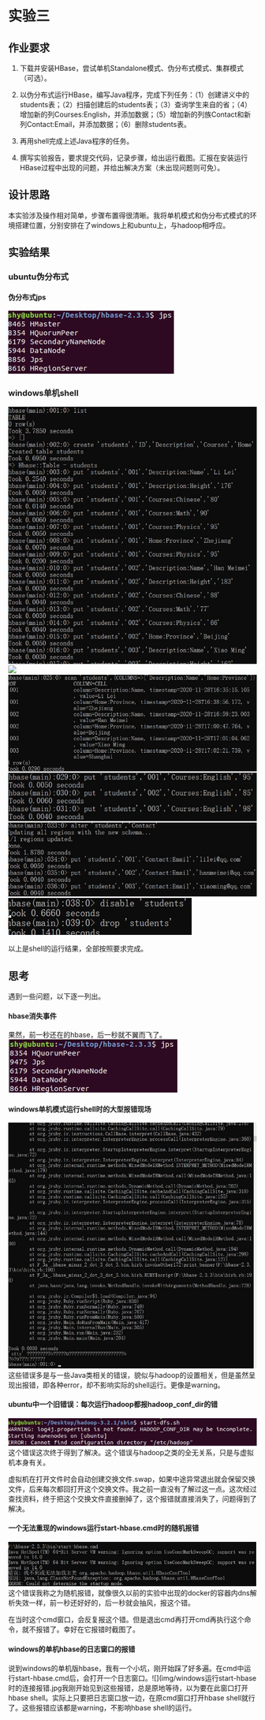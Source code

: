 # 实验三

## 作业要求

1. 下载并安装HBase，尝试单机Standalone模式、伪分布式模式、集群模式（可选）。

2. 以伪分布式运行HBase，编写Java程序，完成下列任务：（1）创建讲义中的students表；（2）扫描创建后的students表；（3）查询学生来自的省；（4）增加新的列Courses:English，并添加数据；（5）增加新的列族Contact和新列Contact:Email，并添加数据；（6）删除students表。

3. 再用shell完成上述Java程序的任务。

4. 撰写实验报告，要求提交代码，记录步骤，给出运行截图。汇报在安装运行HBase过程中出现的问题，并给出解决方案（未出现问题则可免）。

## 设计思路

本实验涉及操作相对简单，步骤布置得很清晰。我将单机模式和伪分布式模式的环境搭建位置，分别安排在了windows上和ubuntu上，与hadoop相呼应。

## 实验结果

### ubuntu伪分布式

#### 伪分布式jps

![](img/伪分布式jps.jpg)

### windows单机shell

![](img/shell-创建表.jpg)
![](img/shell-scan表.jpg)
![](img/shell-查询姓名和省份.jpg)
![](img/shell-增加新列并添加数据.jpg)
![](img/shell-增加列族并增加新列.jpg)
![](img/shell-删除表.jpg)

以上是shell的运行结果，全部按照要求完成。

## 思考

遇到一些问题，以下逐一列出。

#### hbase消失事件

果然，前一秒还在的hbase，后一秒就不翼而飞了。![](img/hmaster消失事件.jpg)

#### windows单机模式运行shell时的大型报错现场

![](img/windows运行单机hbase_shell时的大型报错现场.jpg)这些错误多是与一些Java类相关的错误，貌似与hadoop的设置相关，但是虽然呈现出报错，即各种error，却不影响实际的shell运行。更像是warning。

#### ubuntu中一个旧错误：每次运行hadoop都报hadoop_conf_dir的错

![](img/一个关于hadoop_conf_dir的旧报错.jpg)这个错误这次终于得到了解决。这个错误与hadoop之类的全无关系，只是与虚拟机本身有关。

虚拟机在打开文件时会自动创建交换文件.swap，如果中途异常退出就会保留交换文件，后来每次都回打开这个交换文件。我之前一直没有了解过这一点。这次经过查找资料，终于把这个交换文件直接删掉了，这个报错就直接消失了，问题得到了解决。

#### 一个无法重现的windows运行start-hbase.cmd时的随机报错

![](img/windows运行start-hbase时的找不到主类报错.jpg)这个错误我称之为随机报错，就像很久以前的实验中出现的docker的容器内dns解析失效一样，前一秒还好好的，后一秒就会抽风，报这个错。

在当时这个cmd窗口，会反复报这个错。但是退出cmd再打开cmd再执行这个命令，就不报错了。幸好在它报错时截图了。

#### windows的单机hbase的日志窗口的报错

说到windows的单机版hbase，我有一个小坑，刚开始踩了好多遍。在cmd中运行start-hbase.cmd后，会打开一个日志窗口。![](img/windows运行start-hbase时的连接报错.jpg我刚开始见到这些报错，总是原地等待，以为要在此窗口打开hbase shell。实际上只要把日志窗口放一边，在原cmd窗口打开hbase shell就行了。这些报错应该都是warning，不影响hbase shell的运行。